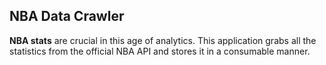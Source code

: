 ## NBA Data Crawler

**NBA stats** are crucial in this age of analytics. This application grabs all the statistics from the official NBA API and stores it in a consumable manner.
